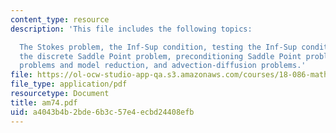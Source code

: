 ```yaml
---
content_type: resource
description: 'This file includes the following topics:

  The Stokes problem, the Inf-Sup condition, testing the Inf-Sup condition, solving
  the discrete Saddle Point problem, preconditioning Saddle Point problems, nonsymmetric
  problems and model reduction, and advection-diffusion problems.'
file: https://ol-ocw-studio-app-qa.s3.amazonaws.com/courses/18-086-mathematical-methods-for-engineers-ii-spring-2006/a4043b4b2bde6b3c57e4ecbd24408efb_am74.pdf
file_type: application/pdf
resourcetype: Document
title: am74.pdf
uid: a4043b4b-2bde-6b3c-57e4-ecbd24408efb
---
```

